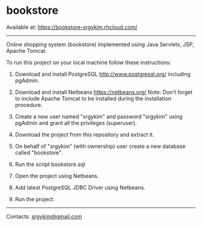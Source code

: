 # bookstore
Available at: https://bookstore-srgykim.rhcloud.com/
_________________________________________________________________________________________________________________________
Online shopping system (bookstore) implemented using Java Servlets, JSP, Apache Tomcat.

To run this project on your local machine follow these instructions:

1. Download and install PostgreSQL http://www.postgresql.org/ including pgAdmin.

2. Download and install Netbeans https://netbeans.org/
   Note: Don't forget to include Apache Tomcat to be installed during the installation procedure.

3. Create a new user named "srgykim" and password "srgykim" using pgAdmin and grant all the privileges (superuser).

4. Download the project from this repository and extract it.

5. On behalf of "srgykim" (with ownership) user create a new database called "bookstore".

6. Run the script bookstore.sql

7. Open the project using Netbeans.

8. Add latest PostgreSQL JDBC Driver using Netbeans.

9. Run the project. 

_________________________________________________________________________________________________________________________

Contacts:
srgykim@gmail.com


